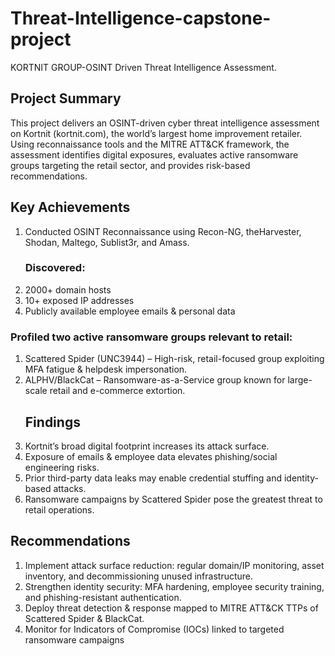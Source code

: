  # Threat-Intelligence-capstone-project
KORTNIT GROUP-OSINT Driven Threat Intelligence Assessment.

## Project Summary
This project delivers an OSINT-driven cyber threat intelligence assessment on Kortnit (kortnit.com), the world’s largest home improvement retailer. Using reconnaissance tools and the MITRE ATT&CK framework, the assessment identifies digital exposures, evaluates active ransomware groups targeting the retail sector, and provides risk-based recommendations.

## Key Achievements
1. Conducted OSINT Reconnaissance using Recon-NG, theHarvester, Shodan, Maltego, Sublist3r, and Amass.
   ### Discovered:
1. 2000+ domain hosts
2. 10+ exposed IP addresses
3. Publicly available employee emails & personal data
### Profiled two active ransomware groups relevant to retail:
1. Scattered Spider (UNC3944) – High-risk, retail-focused group exploiting MFA fatigue & helpdesk impersonation.
2. ALPHV/BlackCat – Ransomware-as-a-Service group known for large-scale retail and e-commerce extortion.
   ## Findings
1. Kortnit’s broad digital footprint increases its attack surface.
2. Exposure of emails & employee data elevates phishing/social engineering risks.
3. Prior third-party data leaks may enable credential stuffing and identity-based attacks.
4. Ransomware campaigns by Scattered Spider pose the greatest threat to retail operations.
## Recommendations
1. Implement attack surface reduction: regular domain/IP monitoring, asset inventory, and decommissioning unused infrastructure.
2. Strengthen identity security: MFA hardening, employee security training, and phishing-resistant authentication.
3. Deploy threat detection & response mapped to MITRE ATT&CK TTPs of Scattered Spider & BlackCat.
4. Monitor for Indicators of Compromise (IOCs) linked to targeted ransomware campaigns
